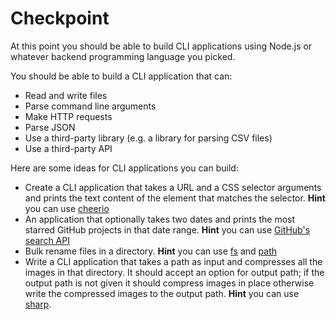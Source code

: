# Checkpoint

At this point you should be able to build CLI applications using Node.js or whatever backend programming language you picked.

You should be able to build a CLI application that can:

*   Read and write files
*   Parse command line arguments
*   Make HTTP requests
*   Parse JSON
*   Use a third-party library (e.g. a library for parsing CSV files)
*   Use a third-party API

Here are some ideas for CLI applications you can build:

*   Create a CLI application that takes a URL and a CSS selector arguments and prints the text content of the element that matches the selector. **Hint** you can use [cheerio](https://github.com/cheeriojs/cheerio)
*   An application that optionally takes two dates and prints the most starred GitHub projects in that date range. **Hint** you can use [GitHub's search API](https://developer.github.com/v3/search/#search-repositories)
*   Bulk rename files in a directory. **Hint** you can use [fs](https://nodejs.org/api/fs.html) and [path](https://nodejs.org/api/path.html)
*   Write a CLI application that takes a path as input and compresses all the images in that directory. It should accept an option for output path; if the output path is not given it should compress images in place otherwise write the compressed images to the output path. **Hint** you can use [sharp](https://github.com/lovell/sharp).
